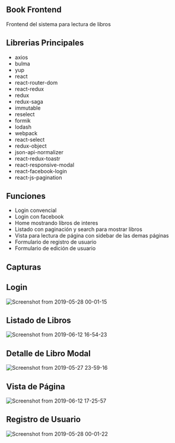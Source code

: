 
## Book Frontend
Frontend del sistema para lectura de libros

## Librerias Principales

- axios
- bulma
- yup
- react
- react-router-dom
- react-redux
- redux
- redux-saga
- immutable
- reselect
- formik
- lodash
- webpack
- react-select
- redux-object
- json-api-normalizer
- react-redux-toastr
- react-responsive-modal
- react-facebook-login
- react-js-pagination


## Funciones

- Login convencial
- Login con facebook
- Home mostrando libros de interes
- Listado con paginación y search para mostrar libros
- Vista para lectura de página con sidebar de las demas páginas
- Formulario de registro de usuario
- Formulario de edición de usuario


## Capturas

## Login

![Screenshot from 2019-05-28 00-01-15](https://user-images.githubusercontent.com/9289120/59386336-6b541880-8d34-11e9-98fd-d64bebd0b176.png)

## Listado de Libros

![Screenshot from 2019-06-12 16-54-23](https://user-images.githubusercontent.com/9289120/59386443-ace4c380-8d34-11e9-8a4a-da4450467c26.png)

## Detalle de Libro Modal

![Screenshot from 2019-05-27 23-59-16](https://user-images.githubusercontent.com/9289120/59386734-6e9bd400-8d35-11e9-82f0-37fee9845b0e.png)


## Vista de Página

![Screenshot from 2019-06-12 17-25-57](https://user-images.githubusercontent.com/9289120/59387689-cfc4a700-8d37-11e9-8058-1778f554def9.png)

## Registro de Usuario

![Screenshot from 2019-05-28 00-01-22](https://user-images.githubusercontent.com/9289120/59386628-24b2ee00-8d35-11e9-9fa5-8fb064018c49.png)


